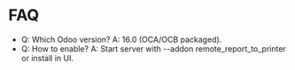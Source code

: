 # FAQ

- Q: Which Odoo version? A: 16.0 (OCA/OCB packaged).
- Q: How to enable? A: Start server with --addon remote_report_to_printer or install in UI.
